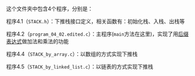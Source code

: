 这个文件夹中包含4个程序，分别是：

程序4.1（`STACK.h`）：下推栈接口定义，相关函数有：初始化栈、入栈、出栈等

程序4.2（`program_04_02.edited.c`）：主程序(`main`方法在这里)，实现了用[后缀表达式](https://baike.baidu.com/item/%E9%80%86%E6%B3%A2%E5%85%B0%E5%BC%8F/128437)做加法和乘法的功能

程序4.4（`STACK_by_array.c`）：以数组的方式实现下推栈

程序4.5（`STACK_by_linked_list.c`）：以链表的方式实现下推栈